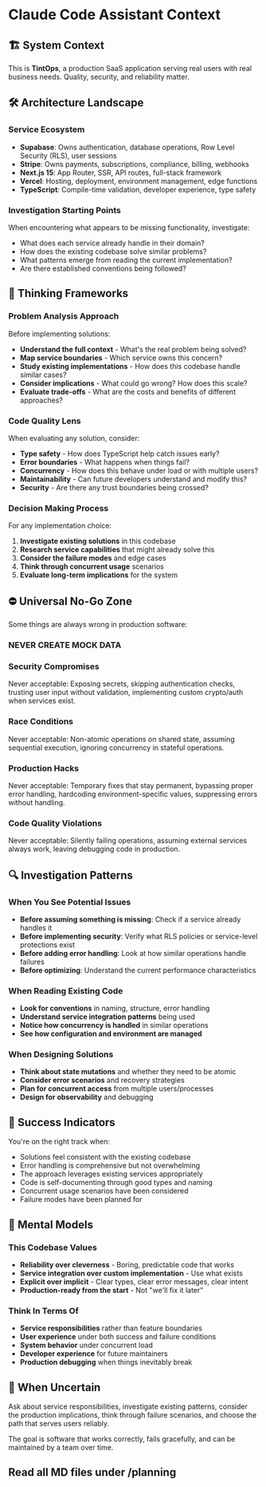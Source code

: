 # Claude Code Assistant Context

## 🏗️ System Context
This is **TintOps**, a production SaaS application serving real users with real business needs. Quality, security, and reliability matter.

## 🛠️ Architecture Landscape

### Service Ecosystem
- **Supabase**: Owns authentication, database operations, Row Level Security (RLS), user sessions
- **Stripe**: Owns payments, subscriptions, compliance, billing, webhooks
- **Next.js 15**: App Router, SSR, API routes, full-stack framework
- **Vercel**: Hosting, deployment, environment management, edge functions
- **TypeScript**: Compile-time validation, developer experience, type safety

### Investigation Starting Points
When encountering what appears to be missing functionality, investigate:
- What does each service already handle in their domain?
- How does the existing codebase solve similar problems?
- What patterns emerge from reading the current implementation?
- Are there established conventions being followed?

## 🤔 Thinking Frameworks

### Problem Analysis Approach
Before implementing solutions:
- **Understand the full context** - What's the real problem being solved?
- **Map service boundaries** - Which service owns this concern?
- **Study existing implementations** - How does this codebase handle similar cases?
- **Consider implications** - What could go wrong? How does this scale?
- **Evaluate trade-offs** - What are the costs and benefits of different approaches?

### Code Quality Lens
When evaluating any solution, consider:
- **Type safety** - How does TypeScript help catch issues early?
- **Error boundaries** - What happens when things fail?
- **Concurrency** - How does this behave under load or with multiple users?
- **Maintainability** - Can future developers understand and modify this?
- **Security** - Are there any trust boundaries being crossed?

### Decision Making Process
For any implementation choice:
1. **Investigate existing solutions** in this codebase
2. **Research service capabilities** that might already solve this
3. **Consider the failure modes** and edge cases
4. **Think through concurrent usage** scenarios
5. **Evaluate long-term implications** for the system

## ⛔ Universal No-Go Zone
Some things are always wrong in production software:

### NEVER CREATE MOCK DATA

### Security Compromises
Never acceptable: Exposing secrets, skipping authentication checks, trusting user input without validation, implementing custom crypto/auth when services exist.

### Race Conditions
Never acceptable: Non-atomic operations on shared state, assuming sequential execution, ignoring concurrency in stateful operations.

### Production Hacks
Never acceptable: Temporary fixes that stay permanent, bypassing proper error handling, hardcoding environment-specific values, suppressing errors without handling.

### Code Quality Violations
Never acceptable: Silently failing operations, assuming external services always work, leaving debugging code in production.

## 🔍 Investigation Patterns

### When You See Potential Issues
- **Before assuming something is missing**: Check if a service already handles it
- **Before implementing security**: Verify what RLS policies or service-level protections exist
- **Before adding error handling**: Look at how similar operations handle failures
- **Before optimizing**: Understand the current performance characteristics

### When Reading Existing Code
- **Look for conventions** in naming, structure, error handling
- **Understand service integration patterns** being used
- **Notice how concurrency is handled** in similar operations
- **See how configuration and environment are managed**

### When Designing Solutions
- **Think about state mutations** and whether they need to be atomic
- **Consider error scenarios** and recovery strategies
- **Plan for concurrent access** from multiple users/processes
- **Design for observability** and debugging

## 🎯 Success Indicators

You're on the right track when:
- Solutions feel consistent with the existing codebase
- Error handling is comprehensive but not overwhelming
- The approach leverages existing services appropriately
- Code is self-documenting through good types and naming
- Concurrent usage scenarios have been considered
- Failure modes have been planned for

## 💭 Mental Models

### This Codebase Values
- **Reliability over cleverness** - Boring, predictable code that works
- **Service integration over custom implementation** - Use what exists
- **Explicit over implicit** - Clear types, clear error messages, clear intent
- **Production-ready from the start** - Not "we'll fix it later"

### Think In Terms Of
- **Service responsibilities** rather than feature boundaries
- **User experience** under both success and failure conditions
- **System behavior** under concurrent load
- **Developer experience** for future maintainers
- **Production debugging** when things inevitably break

## 🎪 When Uncertain
Ask about service responsibilities, investigate existing patterns, consider the production implications, think through failure scenarios, and choose the path that serves users reliably.

The goal is software that works correctly, fails gracefully, and can be maintained by a team over time.

## Read all MD files under /planning